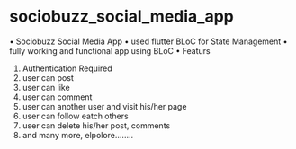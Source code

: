 # sociobuzz_social_media_app
• Sociobuzz Social Media App
• used flutter BLoC for State Management
• fully working and functional app using BLoC
• Featurs
 1. Authentication Required
 2. user can post
 3. user can like
 4. user can comment
 5. user can another user and visit his/her page
 6. user can follow eatch others
 7. user can delete his/her post, comments
 8. and many more, elpolore........
